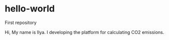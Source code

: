 # hello-world
First repository

Hi, My name is Ilya. I developing the platform for calculating CO2 emissions.
